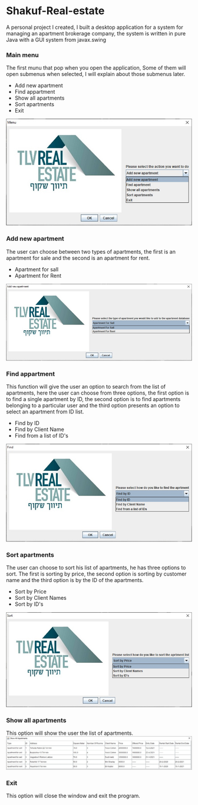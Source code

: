 # Shakuf-Real-estate
A personal project I created, I built a desktop application for a system for managing an apartment brokerage company, the system is written in pure Java with a GUI system from javax.swing
<h3>Main menu</h3>
The first munu that pop when you open the application, Some of them will open submenus when selected, I will explain about those submenus later.
<ul>
  <li>Add new apartment</li>
  <li>Find appartment</li>
  <li>Show all apartments</li>
  <li>Sort apartments</li>
  <li>Exit</li>
</ul>
<img src="readme_images/main_menu.jpeg">

<h3>Add new apartment</h3>
The user can choose between two types of apartments, the first is an apartment for sale and the second is an apartment for rent.
<ul>
  <li>Apartment for sall</li>
  <li>Apartment for Rent</li>
</ul>
<img src="readme_images/add_apa.jpeg">

<h3>Find appartment</h3>
This function will give the user an option to search from the list of apartments, here the user can choose from three options, the first option is to find a single apartment by ID, the second option is to find apartments belonging to a particular user and the third option presents an option to select an apartment from ID list.
<ul>
  <li>Find by ID</li>
  <li>Find by Client Name</li>
  <li>Find from a list of ID's</li>
</ul>
<img src="readme_images/search.jpeg">

<h3>Sort apartments</h3>
The user can choose to sort his list of apartments, he has three options to sort. The first is sorting by price, the second option is sorting by customer name and the third option is by the ID of the apartments.
<ul>
  <li>Sort by Price</li>
  <li>Sort by Client Names</li>
  <li>Sort by ID's</li>
</ul>
<img src="readme_images/sort.jpeg">

<h3>Show all apartments</h3>
This option will show the user the list of apartments.
<img src="readme_images/show.jpeg">

<h3>Exit</h3>
This option will close the window and exit the program.





